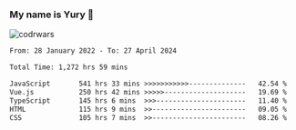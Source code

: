 ### My name is Yury 👋 
![codrwars](https://www.codewars.com/users/litury/badges/micro) 


<!--START_SECTION:waka-->

```txt
From: 28 January 2022 - To: 27 April 2024

Total Time: 1,272 hrs 59 mins

JavaScript       541 hrs 33 mins >>>>>>>>>>>--------------   42.54 %
Vue.js           250 hrs 42 mins >>>>>--------------------   19.69 %
TypeScript       145 hrs 6 mins  >>>----------------------   11.40 %
HTML             115 hrs 9 mins  >>-----------------------   09.05 %
CSS              105 hrs 7 mins  >>-----------------------   08.26 %
```

<!--END_SECTION:waka-->

